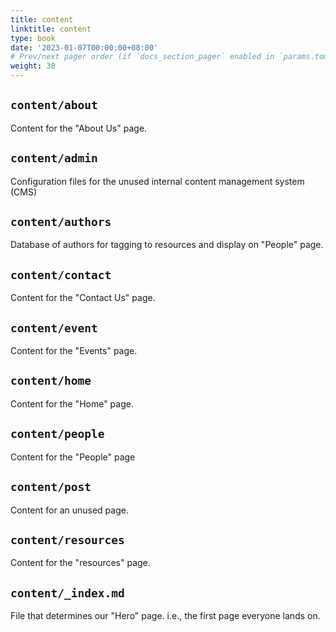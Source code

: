 ```yaml
---
title: content
linktitle: content
type: book
date: '2023-01-07T00:00:00+08:00'
# Prev/next pager order (if `docs_section_pager` enabled in `params.toml`)
weight: 30
---
```


## `content/about`

Content for the "About Us" page.

## `content/admin`

Configuration files for the unused internal content management system (CMS)

## `content/authors`

Database of authors for tagging to resources and display on "People" page.

## `content/contact`

Content for the "Contact Us" page.

## `content/event`

Content for the "Events" page.

## `content/home`

Content for the "Home" page.

## `content/people`

Content for the "People" page

## `content/post`

Content for an unused page.

## `content/resources`

Content for the "resources" page.

## `content/_index.md`

File that determines our "Hero" page. i.e., the first page everyone lands on.